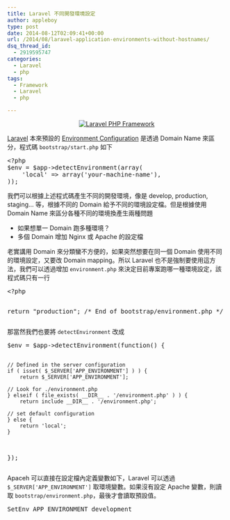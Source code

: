 ```yaml
---
title: Laravel 不同開發環境設定
author: appleboy
type: post
date: 2014-08-12T02:09:41+00:00
url: /2014/08/laravel-application-environments-without-hostnames/
dsq_thread_id:
  - 2919595747
categories:
  - Laravel
  - php
tags:
  - Framework
  - Laravel
  - php

---
```

<div style="margin:0 auto; text-align:center">
  <a href="https://www.flickr.com/photos/appleboy/6248708214/" title="Laravel PHP Framework by appleboy46, on Flickr"><img src="https://i0.wp.com/farm7.static.flickr.com/6038/6248708214_ef1133d0e9_o.png?resize=283%2C101&#038;ssl=1" alt="Laravel PHP Framework" data-recalc-dims="1" /></a>
</div>

[Laravel][1] 本來預設的 [Environment Configuration][2] 是透過 Domain Name 來區分，程式碼 `bootstrap/start.php` 如下

<div>
  <pre class="brush: php; title: ; notranslate" title="">&lt;?php
$env = $app-&gt;detectEnvironment(array(
    'local' =&gt; array('your-machine-name'),
));</pre>
</div>

我們可以根據上述程式碼產生不同的開發環境，像是 develop, production, staging… 等，根據不同的 Domain 給予不同的環境設定檔。但是根據使用 Domain Name 來區分各種不同的環境換產生兩種問題

<!--more-->

  * 如果想單一 Domain 跑多種環境？
  * 多個 Domain 增加 Nginx 或 Apache 的設定檔

老實講用 Domain 來分類蠻不方便的，如果突然想要在同一個 Domain 使用不同的環境設定，又要改 Domain mapping。所以 Laravel 也不是強制要使用這方法，我們可以透過增加 `environment.php` 來決定目前專案跑哪一種環境設定，該程式碼只有一行

<div>
  <pre class="brush: php; title: ; notranslate" title="">&lt;?php

return "production";
/* End of bootstrap/environment.php */</pre>
</div>

那當然我們也要將 `detectEnvironment` 改成

<div>
  <pre class="brush: php; title: ; notranslate" title="">$env = $app-&gt;detectEnvironment(function() {

    // Defined in the server configuration
    if ( isset( $_SERVER['APP_ENVIRONMENT'] ) ) {
        return $_SERVER['APP_ENVIRONMENT'];

    // Look for ./environment.php
    } elseif ( file_exists( __DIR__ . '/environment.php' ) ) {
        return include __DIR__ . '/environment.php';

    // set default configuration
    } else {
        return 'local';
    }

});</pre>
</div>

Apaceh 可以直接在設定檔內定義變數如下，Laravel 可以透過 `$_SERVER['APP_ENVIRONMENT']` 取環境變數。如果沒有設定 Apache 變數，則讀取 `bootstrap/environment.php`，最後才會讀取預設值。

<div>
  <pre class="brush: bash; title: ; notranslate" title="">SetEnv APP_ENVIRONMENT development</pre>
</div>

 [1]: http://laravel.com/
 [2]: http://laravel.com/docs/configuration#environment-configuration